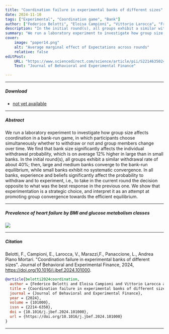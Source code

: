 ```yaml
---
title: "Coordination failure in experimental banks of different sizes"
date: 2024-11-10
tags: ["Experimental", "Coordination game", "Bank"]
author: ["Federico Belotti", "Eloisa Campioni", "Vittorio Larocca", "Francesca Marazzi", "Luca Panaccione", "Andrea Piano Mortari"]
description: "In the initial round(s), all groups exhibit a similar withdrawal rate of about 40%; then, large and medium banks converge to the bank-run equilibrium, while small banks exhibit no systematic convergence."
summary: "We run a laboratory experiment to investigate how group size affects coordination in a bank-run game, in which participants choose simultaneously whether to withdraw or not and group members change over time."
cover:
    image: "paper14.png"
    alt: "Average marginal effect of Expectations across rounds"
    relative: false
editPost:
    URL: "https://www.sciencedirect.com/science/article/pii/S2214635024001151"
    Text: "Journal of Behavioral and Experimental Finance"

---
```


---

##### Download

+ [not yet available]()

---

##### Abstract

We run a laboratory experiment to investigate how group size affects coordination in a bank-run game, in which participants choose simultaneously whether to withdraw or not and group members change over time. We find that bank size significantly affects the individual withdrawal probability, which is on average 12% higher in large than in small banks. In the initial round(s), all groups exhibit a similar withdrawal rate of about 40%; then, large and medium banks converge to the bank-run equilibrium, while small banks exhibit no systematic convergence. In all banks, experience and beliefs significantly affect the probability to withdraw and to experiment, i.e., to take in the current round the decision opposite to what was the best response in the previous one. We show that experimentation is a strategic choice, and interpret it as an attempt at promoting group convergence towards the efficient equilibrium.

---

##### Prevalence of heart failure by BMI and glucose metabolism classes

![](paper13.png)

---

##### Citation

Belotti, F., Campioni, E., Larocca, V., Marazzi,F., Panaccione, L., Andrea Piano Mortari. "Coordination failure in experimental banks of different sizes".
Journal of Behavioral and Experimental Finance, 2024, https://doi.org/10.1016/j.jbef.2024.101000.


```BibTeX
@article{belotti2024coordination,
  author = {Federico Belotti and Eloisa Campioni and Vittorio Larocca and Francesca Marazzi and Luca Panaccione and  Andrea {Piano Mortari}},
  title = {Coordination failure in experimental banks of different sizes},
  journal = {Journal of Behavioral and Experimental Finance},
  year = {2024},
  volume = {101000},
  issn = {2214-6350},
  doi = {10.1016/j.jbef.2024.101000},
  url = {https://doi.org/10.1016/j.jbef.2024.101000}
}
```


---
